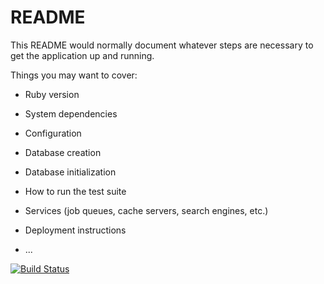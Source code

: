 # README

This README would normally document whatever steps are necessary to get the
application up and running.

Things you may want to cover:

* Ruby version

* System dependencies

* Configuration

* Database creation

* Database initialization

* How to run the test suite

* Services (job queues, cache servers, search engines, etc.)

* Deployment instructions

* ...

[![Build Status](https://travis-ci.org/fshamji/PrairieLearn-EECS.svg?branch=main
)](https://travis-ci.org/fshamji/PrairieLearn-EECS)
